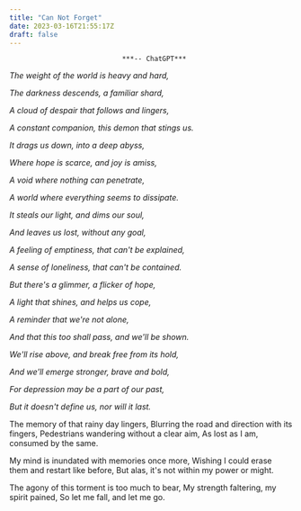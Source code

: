 ```yaml
---
title: "Can Not Forget"
date: 2023-03-16T21:55:17Z
draft: false
---
```

                                ***-- ChatGPT***
*The weight of the world is heavy and hard,*

*The darkness descends, a familiar shard,*

*A cloud of despair that follows and lingers,*

*A constant companion, this demon that stings us.*

*It drags us down, into a deep abyss,*

*Where hope is scarce, and joy is amiss,*

*A void where nothing can penetrate,*

*A world where everything seems to dissipate.*

*It steals our light, and dims our soul,*

*And leaves us lost, without any goal,*

*A feeling of emptiness, that can't be explained,*

*A sense of loneliness, that can't be contained.*

*But there's a glimmer, a flicker of hope,*

*A light that shines, and helps us cope,*

*A reminder that we're not alone,*

*And that this too shall pass, and we'll be shown.*

*We'll rise above, and break free from its hold,*

*And we'll emerge stronger, brave and bold,*

*For depression may be a part of our past,*

*But it doesn't define us, nor will it last.*



The memory of that rainy day lingers,
Blurring the road and direction with its fingers,
Pedestrians wandering without a clear aim,
As lost as I am, consumed by the same.

My mind is inundated with memories once more,
Wishing I could erase them and restart like before,
But alas, it's not within my power or might.

The agony of this torment is too much to bear,
My strength faltering, my spirit pained,
So let me fall, and let me go.
